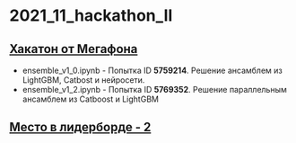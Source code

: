 # 2021_11_hackathon_II
## [Хакатон от Мегафона](https://ii-s-nulya.ru/battle)

* ensemble_v1_0.ipynb - Попытка ID <b>5759214</b>. Решение ансамблем из LightGBM, Catbost и нейросети.
* ensemble_v1_2.ipynb - Попытка ID <b>5769352</b>. Решение параллельным ансамблем из Catboost и LightGBM

## [Место в лидерборде - 2](https://imcs.dvfu.ru/cats/?f=rank_table;cache=1;cid=5711904;hide_virtual=1;sid=)

